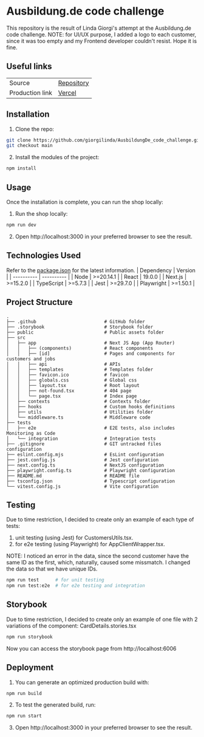 # Ausbildung.de code challenge

This repository is the result of Linda Giorgi's attempt at the Ausbildung.de code challenge.
NOTE: for UI/UX purpose, I added a logo to each customer, since it was too empty and my Frontend developer couldn't resist. Hope it is fine.

## Useful links

|                 |                                                                          |
| --------------- | ------------------------------------------------------------------------ |
| Source          | [Repository](https://github.com/giorgilinda/AusbildungDe_code_challenge) |
| Production link | [Vercel](https://ausbildung-de-code-challenge.vercel.app/)               |

## Installation

1. Clone the repo:

```bash
git clone https://github.com/giorgilinda/AusbildungDe_code_challenge.git
git checkout main
```

2. Install the modules of the project:

```bash
npm install
```

## Usage

Once the installation is complete, you can run the shop locally:

1. Run the shop locally:

```bash
npm run dev
```

2. Open http://localhost:3000 in your preferred browser to see the result.

## Technologies Used

Refer to the [package.json](https://github.com/giorgilinda/AusbildungDe_code_challenge/blob/main/package.json) for the latest information.
| Dependency | Version |
| ---------- | ---------- |
| Node | \>=20.14.1 |
| React | 19.0.0 |
| Next.js | \>=15.2.0 |
| TypeScript | \>=5.7.3 |
| Jest | \>=29.7.0 |
| Playwright | \>=1.50.1 |

## Project Structure

```shell
.
├── .github                         # GitHub folder
├── .storybook                      # Storybook folder
├── public                          # Public assets folder
├── src
│   ├── app                         # Next JS App (App Router)
│   │   ├── (components)            # React components
│   │   ├── [id]                    # Pages and components for customers and jobs
│   │   ├── api                     # APIs
│   │   ├── templates               # Templates folder
│   │   ├── favicon.ico             # favicon
│   │   ├── globals.css             # Global css
│   │   ├── layout.tsx              # Root layout
│   │   ├── not-found.tsx           # 404 page
│   │   └── page.tsx                # Index page
│   ├── contexts                    # Contexts folder
│   ├── hooks                       # Custom hooks definitions
│   ├── utils                       # Utilities folder
│   └── middleware.ts               # Middleware code
├── tests
│   ├── e2e                         # E2E tests, also includes Monitoring as Code
│   └── integration                 # Integration tests
├── .gitignore                      # GIT untracked files configuration
├── eslint.config.mjs               # EsLint configuration
├── jest.config.js                  # Jest configuration
├── next.config.ts                  # NextJS configuration
├── playwright.config.ts            # Playwright configuration
├── README.md                       # README file
├── tsconfig.json                   # Typescript configuration
└── vitest.config.js                # Vite configuration
```

## Testing

Due to time restriction, I decided to create only an example of each type of tests:

1. unit testing (using Jest) for CustomersUtils.tsx.
2. for e2e testing (using Playwright) for AppClientWrapper.tsx.

NOTE: I noticed an error in the data, since the second customer have the same ID as the first, which, naturally, caused some missmatch. I changed the data so that we have unique IDs.

```bash
npm run test      # for unit testing
npm run test:e2e  # for e2e testing and integration
```

## Storybook

Due to time restriction, I decided to create only an example of one file with 2 variations of the component: CardDetails.stories.tsx

```bash
npm run storybook
```

Now you can access the storybook page from http://localhost:6006

## Deployment

1. You can generate an optimized production build with:

```bash
npm run build
```

2. To test the generated build, run:

```bash
npm run start
```

3. Open http://localhost:3000 in your preferred browser to see the result.
